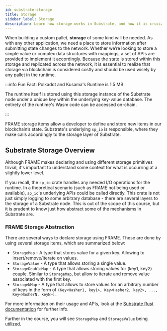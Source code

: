 ```yaml
---
id: substrate-storage
title: Storage
sidebar_label: Storage
description: Learn how storage works in Substrate, and how it is crucial for managing state.
---
```


When building a custom pallet, **storage** of some kind will be needed.  As with any other application, we need a place to store information after submitting state changes to the network.  Whether we’re looking to store a simple value or complex data structures with mappings, a set of APIs are provided to implement it accordingly. Because the state is stored within this storage and replicated across the network, it is essential to realize that storage via blockchain is considered costly and should be used wisely by any pallet in the runtime.  

:::info Fun Fact: Polkadot and Kusama's Runtime is 1.5 MB

The runtime itself is stored using this storage instance of the Substrate node under a unique key within the underlying key-value database.  The entirety of the runtime's Wasm code can be accessed on-chain.

:::

FRAME storage items allow a developer to define and store new items in our blockchain’s state.  Substrate's underlying `sp_io` is responsible, where they make calls accordingly to the storage layer of Substrate. 

## Substrate Storage Overview

Although FRAME makes declaring and using different storage primitives trivial, it's important to understand some context for what is occurring at a slightly lower level.

If you recall, the `sp_io` crate handles any needed I/O operations for the runtime.  In a theoretical scenario (such as FRAME not being used or available), `sp_io`'s underlying APIs could be called directly.  This crate is not just simply logging to some arbitrary database - there are several layers to the storage of a Substrate node.  This is out of the scope of this course, but it is prudent to know just how abstract some of the mechanisms in Substrate are.

### FRAME Storage Abstraction

There are several ways to declare storage using FRAME.  These are done by using several storage items, which are summarized below:

- `StorageMap` - A type that stores value for a given key.  Allowing to insert/remove/iterate on values.
- `StorageValue` - A type that allows storing a single value.
- `StorageDoubleMap` - A type that allows storing values for (key1, key2) couple.  Similar to `StorageMap`, but allow to iterate and remove value associated with the first key.
- `StorageNMap` - A type that allows to store values for an arbitrary number of keys in the form of `(Key<Hasher1, key1>, Key<Hasher2, key2>, ..., Key<HasherN, keyN>).`

For more information on their usage and APIs, look at the [Substrate Rust documentation](https://paritytech.github.io/substrate/master/frame_support) for further info.


Further in the course, you will see `StorageMap` and `StorageValue` being utilized.